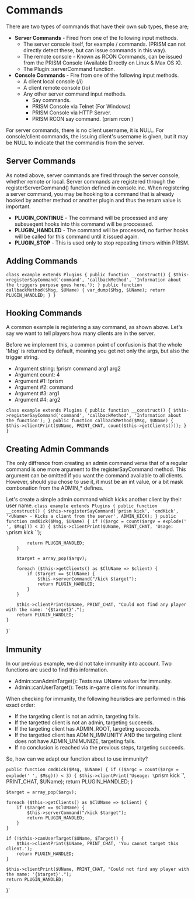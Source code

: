 # Commands
There are two types of commands that have their own sub types, these are;

* **Server Commands** - Fired from one of the following input methods.
	* The server console itself, for example / commands. (PRISM can not directly detect these, but can issue commands in this way).
	* The remote console - Known as RCON Commands, can be issued from the PRISM Console (Available Directly on Linux & Max OS X).
	* The Plugin::serverCommand function.
* **Console Commands** - Fire from one of the following input methods.
	* A client local console (/i)
	* A client remote console (/o)
	* Any other server command input methods.
		* Say commands.
		* PRISM Console via Telnet (For Windows)
		* PRISM Console via HTTP Server.
		* PRISM RCON say command. (prism rcon <command>)

For server commands, there is no client username, it is NULL. For console/client commands, the issuing client's username is given, but it may be NULL to indicate that the command is from the server.

## Server Commands
As noted above, server commands are fired through the server console, whether remote or local.
Server commands are registered through the registerServerCommand() function defined in console.inc. When registering a server command, you may be hooking to a command that is already hooked by another method or another plugin and thus the return value is important.

* **PLUGIN_CONTINUE** - The command will be processed and any subsueqent hooks into this command will be proccessed.
* **PLUGIN_HANDLED** - The command will be processed, no further hooks will be called for this command until it issued again.
* **PLUGIN_STOP** - This is used only to stop repeating timers within PRISM.

## Adding Commands
`class example extends Plugins {
	public function __construct() {
		$this->registerSayCommand('command', 'callbackMethod', 'Information about the triggers purpose goes here.');
	}
	public function callbackMethod($Msg, $UName) {
		var_dump($Msg, $UName);
		return PLUGIN_HANDLED;
	}
}`

## Hooking Commands
A common example is registering a say command, as shown above. Let's say we want to tell players how many clients are in the server.

Before we implement this, a common point of confusion is that the whole 'Msg' is returned by default, meaning you get not only the args, but also the trigger string.

* Argument string: !prism command arg1 arg2
* Argument count: 4
* Argument #1: !prism
* Argument #2: command
* Argument #3: arg1
* Argument #4: arg2

`class example extends Plugins {
	public function __construct() {
		$this->registerSayCommand('command', 'callbackMethod', 'Information about the function');
	}
	public function callbackMethod($Msg, $UName) {
		$this->clientPrint($UName, PRINT_CHAT, count($this->getClients()));
	}
}`

## Creating Admin Commands
The only diffrence from creating an admin command verse that of a regular command is one more argument to the registerSayCommand method. This argument can be omitted if you want the command available to all clients. However, should you chose to use it, it must be an int value, or a bit mask combonation from the ADMIN_* defines.

Let's create a simple admin command which kicks another client by their user name.
`class example extends Plugins {
	public function __construct() {
		$this->registerSayCommand('prism kick', 'cmdKick', '<UName> - Kicks a client from the server', ADMIN_KICK);
	}
	public function cmdKick($Msg, $UName) {
		if (($argc = count($argv = explode(' ', $Msg))) < 3) {
			$this->clientPrint($UName, PRINT_CHAT, 'Usage: \`prism kick <UName>\`');

			return PLUGIN_HANDLED;
		}

		$target = array_pop($argv);

		foreach ($this->getClients() as $ClUName => $client) {
			if ($Target == $ClUName) {
				$this->serverCommand("/kick $target");
				return PLUGIN_HANDLED;
			}
		}

		$this->clientPrint($UName, PRINT_CHAT, "Could not find any player with the name: '{$target}'.");
		return PLUGIN_HANDLED;
	}
}`

## Immunity
In our previous example, we did not take immunity into account. Two functions are used to find this information.

* Admin::canAdminTarget(): Tests raw UName values for immunity.
* Admin::canUserTarget(): Tests in-game clients for immunity.

When checking for immunity, the following heuristics are performed in this exact order:

* If the targeting client is not an admin, targeting fails.
* If the targetted client is not an admin, targeting succeeds.
* If the targeting client has ADMIN_ROOT, targeting succeeds.
* If the targetted client has ADMIN_IMMUNITY AND the targeting client does not have ADMIN_UNIMUNIZE, targeting fails.
* If no conclusion is reached via the previous steps, targeting succeeds.

So, how can we adapt our function about to use immunity?

`public function cmdKick($Msg, $UName) {
	if (($argc = count($argv = explode(' ', $Msg))) < 3) {
		$this->clientPrint('Useage: \`prism kick <UName>\`', PRINT_CHAT, $UName);
		return PLUGIN_HANDLED;
	}

	$target = array_pop($argv);

	foreach ($this->getClients() as $ClUName => $client) {
		if ($Target == $ClUName) {
			$this->serverCommand("/kick $target");
			return PLUGIN_HANDLED;
		}
	}

	if (!$this->canUserTarget($UName, $Target)) {
		$this->clientPrint($UName, PRINT_CHAT, 'You cannot target this client.');
		return PLUGIN_HANDLED;
	}

	$this->clientPrint($UName, PRINT_CHAT, "Could not find any player with the name: '{$target}'.");
	return PLUGIN_HANDLED;
}`

